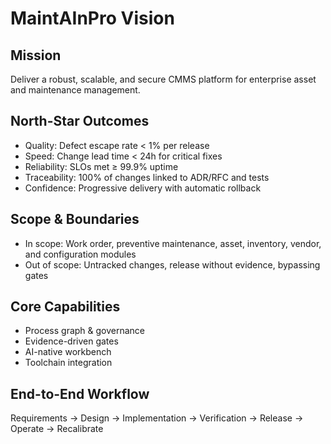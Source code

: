 # MaintAInPro Vision

## Mission
Deliver a robust, scalable, and secure CMMS platform for enterprise asset and maintenance management.

## North-Star Outcomes
- Quality: Defect escape rate < 1% per release
- Speed: Change lead time < 24h for critical fixes
- Reliability: SLOs met ≥ 99.9% uptime
- Traceability: 100% of changes linked to ADR/RFC and tests
- Confidence: Progressive delivery with automatic rollback

## Scope & Boundaries
- In scope: Work order, preventive maintenance, asset, inventory, vendor, and configuration modules
- Out of scope: Untracked changes, release without evidence, bypassing gates

## Core Capabilities
- Process graph & governance
- Evidence-driven gates
- AI-native workbench
- Toolchain integration

## End-to-End Workflow
Requirements → Design → Implementation → Verification → Release → Operate → Recalibrate
